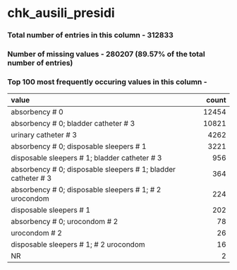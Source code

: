 
# chk_ausili_presidi

### Total number of entries in this column - 312833

### Number of missing values - 280207 (89.57% of the total number of entries)

### Top 100 most frequently occuring values in this column -

| value                                                         |   count |
|:--------------------------------------------------------------|--------:|
| absorbency # 0                                                |   12454 |
| absorbency # 0; bladder catheter # 3                          |   10821 |
| urinary catheter # 3                                          |    4262 |
| absorbency # 0; disposable sleepers # 1                       |    3221 |
| disposable sleepers # 1; bladder catheter # 3                 |     956 |
| absorbency # 0; disposable sleepers # 1; bladder catheter # 3 |     364 |
| absorbency # 0; disposable sleepers # 1; # 2 urocondom        |     224 |
| disposable sleepers # 1                                       |     202 |
| absorbency # 0; urocondom # 2                                 |      78 |
| urocondom # 2                                                 |      26 |
| disposable sleepers # 1; # 2 urocondom                        |      16 |
| NR                                                            |       2 |
